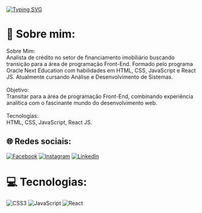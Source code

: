 [![Typing SVG](https://readme-typing-svg.demolab.com?font=Fira+Code&size=32&pause=1000&color=8407F7&width=435&lines=Ol%C3%A1+mundo%2C+eu+sou+Felipe+Belotto+e+sou+desenvolvedor+web.++)](https://git.io/typing-svg)

# 🦊 Sobre mim:
Sobre Mim:<br>Analista de crédito no setor de financiamento imobiliário buscando transição para a área de programação Front-End. Formado pelo programa Oracle Next Education com habilidades em HTML, CSS, JavaScript e React JS. Atualmente cursando Análise e Desenvolvimento de Sistemas.<br><br>Objetivo:<br>Transitar para a área de programação Front-End, combinando experiência analítica com o fascinante mundo do desenvolvimento web.<br><br>Tecnologias:<br>HTML, CSS, JavaScript, React JS.


## 🌐 Redes sociais:
[![Facebook](https://img.shields.io/badge/Facebook-%231877F2.svg?logo=Facebook&logoColor=white)](https://www.facebook.com/belottofelipe/) [![Instagram](https://img.shields.io/badge/Instagram-%23E4405F.svg?logo=Instagram&logoColor=white)](https://instagram.com/belottofelipe) [![LinkedIn](https://img.shields.io/badge/LinkedIn-%230077B5.svg?logo=linkedin&logoColor=white)](https://www.linkedin.com/in/felipe-belotto-a34738185/)
 

# 💻  Tecnologias:

 ![CSS3](https://img.shields.io/badge/css3-%231572B6.svg?style=for-the-badge&logo=css3&logoColor=white)
 ![JavaScript](https://img.shields.io/badge/javascript-%23323330.svg?style=for-the-badge&logo=javascript&logoColor=%23F7DF1E)
![React](https://img.shields.io/badge/react-%2320232a.svg?style=for-the-badge&logo=react&logoColor=%2361DAFB) 
